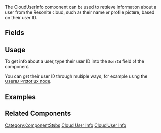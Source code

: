 <languages></languages> <translate> The CloudUserInfo component can be
used to retrieve information about a user from the Resonite cloud, such
as their name or profile picture, based on their user ID.

## Fields

## Usage

To get info about a user, type their user ID into the `UserId` field of
the component.

You can get their user ID through multiple ways, for example using the
[UserID Protoflux node](UserID_(Protoflux_node) "wikilink").

## Examples

## Related Components

</translate>

[Category:ComponentStubs](Category:ComponentStubs "wikilink") [Cloud
User Info](Category:Components{{#translation:}} "wikilink") [Cloud User
Info](Category:Components:Cloud:Indicators{{#translation:}} "wikilink")